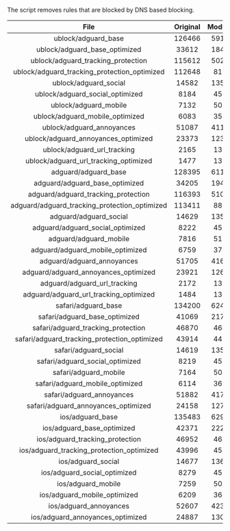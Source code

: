 The script removes rules that are blocked by DNS based blocking.


| File | Original | Modified |
|:----:|:-----:|:-----:|
| ublock/adguard_base | 126466 | 59144 |
| ublock/adguard_base_optimized | 33612 | 18437 |
| ublock/adguard_tracking_protection | 115612 | 50279 |
| ublock/adguard_tracking_protection_optimized | 112648 | 8122 |
| ublock/adguard_social | 14582 | 13530 |
| ublock/adguard_social_optimized | 8184 | 4544 |
| ublock/adguard_mobile | 7132 | 5003 |
| ublock/adguard_mobile_optimized | 6083 | 3572 |
| ublock/adguard_annoyances | 51087 | 41106 |
| ublock/adguard_annoyances_optimized | 23373 | 12358 |
| ublock/adguard_url_tracking | 2165 | 1318 |
| ublock/adguard_url_tracking_optimized | 1477 | 1315 |
| adguard/adguard_base | 128395 | 61142 |
| adguard/adguard_base_optimized | 34205 | 19460 |
| adguard/adguard_tracking_protection | 116393 | 51005 |
| adguard/adguard_tracking_protection_optimized | 113411 | 8835 |
| adguard/adguard_social | 14629 | 13584 |
| adguard/adguard_social_optimized | 8222 | 4587 |
| adguard/adguard_mobile | 7816 | 5183 |
| adguard/adguard_mobile_optimized | 6759 | 3745 |
| adguard/adguard_annoyances | 51705 | 41658 |
| adguard/adguard_annoyances_optimized | 23921 | 12654 |
| adguard/adguard_url_tracking | 2172 | 1325 |
| adguard/adguard_url_tracking_optimized | 1484 | 1322 |
| safari/adguard_base | 134200 | 62413 |
| safari/adguard_base_optimized | 41069 | 21732 |
| safari/adguard_tracking_protection | 46870 | 4640 |
| safari/adguard_tracking_protection_optimized | 43914 | 4496 |
| safari/adguard_social | 14619 | 13568 |
| safari/adguard_social_optimized | 8219 | 4574 |
| safari/adguard_mobile | 7164 | 5039 |
| safari/adguard_mobile_optimized | 6114 | 3602 |
| safari/adguard_annoyances | 51882 | 41761 |
| safari/adguard_annoyances_optimized | 24158 | 12734 |
| ios/adguard_base | 135483 | 62917 |
| ios/adguard_base_optimized | 42371 | 22235 |
| ios/adguard_tracking_protection | 46952 | 4648 |
| ios/adguard_tracking_protection_optimized | 43996 | 4504 |
| ios/adguard_social | 14677 | 13600 |
| ios/adguard_social_optimized | 8279 | 4588 |
| ios/adguard_mobile | 7259 | 5083 |
| ios/adguard_mobile_optimized | 6209 | 3643 |
| ios/adguard_annoyances | 52607 | 42382 |
| ios/adguard_annoyances_optimized | 24887 | 13041 |